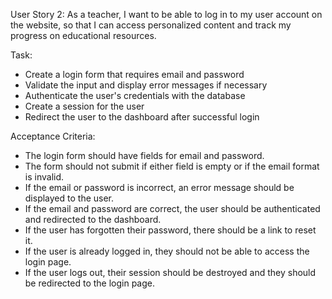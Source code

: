 User Story 2:
As a teacher, I want to be able to log in to my user account on the website, so that I can access personalized content and track my progress on educational resources.

Task:
* Create a login form that requires email and password
* Validate the input and display error messages if necessary
* Authenticate the user's credentials with the database
* Create a session for the user
* Redirect the user to the dashboard after successful login

Acceptance Criteria:
* The login form should have fields for email and password.
* The form should not submit if either field is empty or if the email format is invalid.
* If the email or password is incorrect, an error message should be displayed to the user.
* If the email and password are correct, the user should be authenticated and redirected to the dashboard.
* If the user has forgotten their password, there should be a link to reset it.
* If the user is already logged in, they should not be able to access the login page.
* If the user logs out, their session should be destroyed and they should be redirected to the login page.
